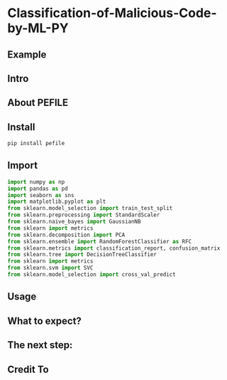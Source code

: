 # Classification-of-Malicious-Code-by-ML-PY


## Example


## Intro


## About PEFILE


## Install
````python
pip install pefile
```````````````````````
## Import
````python
import numpy as np
import pandas as pd
import seaborn as sns
import matplotlib.pyplot as plt
from sklearn.model_selection import train_test_split
from sklearn.preprocessing import StandardScaler
from sklearn.naive_bayes import GaussianNB
from sklearn import metrics 
from sklearn.decomposition import PCA
from sklearn.ensemble import RandomForestClassifier as RFC
from sklearn.metrics import classification_report, confusion_matrix
from sklearn.tree import DecisionTreeClassifier
from sklearn import metrics
from sklearn.svm import SVC
from sklearn.model_selection import cross_val_predict
`````````````````````````````````````````````````````````

## Usage


## What to expect?


## The next step:


## Credit To
